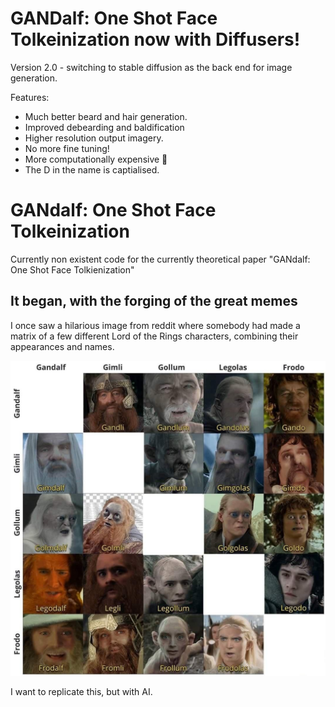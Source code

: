 # GANDalf: One Shot Face Tolkeinization now with Diffusers!

Version 2.0 - switching to stable diffusion as the back end for image generation.

Features:
- Much better beard and hair generation.
- Improved debearding and baldification
- Higher resolution output imagery.
- No more fine tuning!
- More computationally expensive 🚀
- The D in the name is captialised.

# GANdalf: One Shot Face Tolkeinization
Currently non existent code for the currently theoretical paper "GANdalf: One Shot Face Tolkienization" 

## It began, with the forging of the great memes

I once saw a hilarious image from reddit where somebody had made a matrix of a few different Lord of the Rings characters, combining their appearances and names.

![Figure 1: The Inspiration](content/Figure1_inspiration.jpg "The Inspiration")

I want to replicate this, but with AI.
